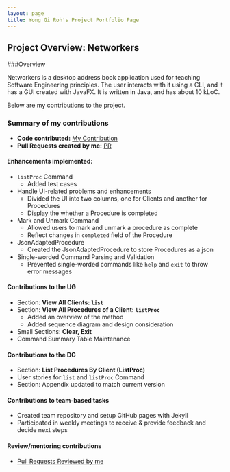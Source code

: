 ```yaml
---
layout: page
title: Yong Gi Roh's Project Portfolio Page
---
```


## Project Overview: Networkers
###Overview

Networkers is a desktop address book application used for teaching Software Engineering principles. 
The user interacts with it using a CLI, and it has a GUI created with JavaFX. 
It is written in Java, and has about 10 kLoC.

Below are my contributions to the project.

### Summary of my contributions
- **Code contributed:** [My Contribution](https://nus-cs2103-ay2122s2.github.io/tp-dashboard/?search=&sort=groupTitle&sortWithin=title&timeframe=commit&mergegroup=&groupSelect=groupByRepos&breakdown=true&checkedFileTypes=docs~functional-code~test-code~other&since=2022-02-18&tabOpen=true&tabType=authorship&tabAuthor=robinrojh&tabRepo=AY2122S2-CS2103T-W13-1%2Ftp%5Bmaster%5D&authorshipIsMergeGroup=false&authorshipFileTypes=docs~functional-code~test-code~other&authorshipIsBinaryFileTypeChecked=false)
- **Pull Requests created by me:** [PR](https://github.com/AY2122S2-CS2103T-W13-1/tp/pulls?q=is%3Apr+assignee%3Arobinrojh+)

#### Enhancements implemented:

- `listProc` Command
    - Added test cases
- Handle UI-related problems and enhancements
    - Divided the UI into two columns, one for Clients and another for Procedures
    - Display the whether a Procedure is completed
- Mark and Unmark Command
    - Allowed users to mark and unmark a procedure as complete
    - Reflect changes in `completed` field of the Procedure
- JsonAdaptedProcedure
    - Created the JsonAdaptedProcedure to store Procedures as a json
- Single-worded Command Parsing and Validation
    - Prevented single-worded commands like `help` and `exit` to throw error messages

#### Contributions to the UG

- Section: **View All Clients: `list`**
- Section: **View All Procedures of a Client: `listProc`**
    - Added an overview of the method
    - Added sequence diagram and design consideration
- Small Sections: **Clear, Exit**
- Command Summary Table Maintenance

#### Contributions to the DG

- Section: **List Procedures By Client (ListProc)**
- User stories for `list` and `listProc` Command
- Section: Appendix updated to match current version

#### Contributions to team-based tasks

- Created team repository and setup GitHub pages with Jekyll
- Participated in weekly meetings to receive & provide feedback and decide next steps

#### Review/mentoring contributions

- [Pull Requests Reviewed by me](https://github.com/AY2122S2-CS2103T-W13-1/tp/pulls?q=is%3Apr+reviewed-by%3Arobinrojh+)

